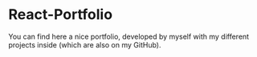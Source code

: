 # React-Portfolio
You can find here a nice portfolio, developed by myself with my different projects inside (which are also on my GitHub).
